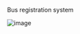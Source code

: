 Bus registration system



![image](https://github.com/AtaKaleli/BusRegistration/assets/158140699/b9438bbd-8be0-4e40-9bbe-30f97be7afa4)
